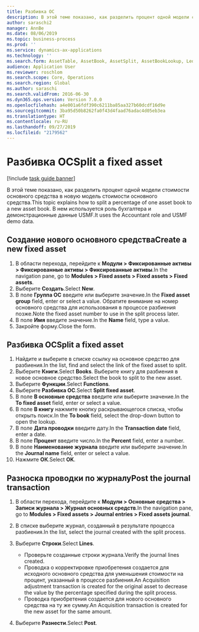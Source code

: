 ```yaml
---
title: Разбивка ОС
description: В этой теме показано, как разделить процент одной модели стоимости основного средства в новую модель стоимости основного средства.
author: saraschi2
manager: AnnBe
ms.date: 08/06/2019
ms.topic: business-process
ms.prod: ''
ms.service: dynamics-ax-applications
ms.technology: ''
ms.search.form: AssetTable, AssetBook, AssetSplit, AssetBookLookup, LedgerJournalTable, LedgerJournalTransAsset
audience: Application User
ms.reviewer: roschlom
ms.search.scope: Core, Operations
ms.search.region: Global
ms.author: saraschi
ms.search.validFrom: 2016-06-30
ms.dyn365.ops.version: Version 7.0.0
ms.openlocfilehash: a4e001a6fdf390c6211ba85aa327b60dcdf16d9e
ms.sourcegitcommit: 3ba95d50b8262fa0f43d4faad76adac4d05eb3ea
ms.translationtype: HT
ms.contentlocale: ru-RU
ms.lasthandoff: 09/27/2019
ms.locfileid: "2179562"
---
```

# <a name="split-a-fixed-asset"></a><span data-ttu-id="97371-103">Разбивка ОС</span><span class="sxs-lookup"><span data-stu-id="97371-103">Split a fixed asset</span></span>

[!include [task guide banner](../../includes/task-guide-banner.md)]

<span data-ttu-id="97371-104">В этой теме показано, как разделить процент одной модели стоимости основного средства в новую модель стоимости основного средства.</span><span class="sxs-lookup"><span data-stu-id="97371-104">This topic explains how to split a percentage of one asset book to a new asset book.</span></span> <span data-ttu-id="97371-105">В нем используется роль бухгалтера и демонстрационные данные USMF.</span><span class="sxs-lookup"><span data-stu-id="97371-105">It uses the Accountant role and USMF demo data.</span></span>


## <a name="create-a-new-fixed-asset"></a><span data-ttu-id="97371-106">Создание нового основного средства</span><span class="sxs-lookup"><span data-stu-id="97371-106">Create a new fixed asset</span></span>
1. <span data-ttu-id="97371-107">В области перехода, перейдите к **Модули > Фиксированные активы > Фиксированные активы > Фиксированные активы**.</span><span class="sxs-lookup"><span data-stu-id="97371-107">In the navigation pane, go to **Modules > Fixed assets > Fixed assets > Fixed assets**.</span></span>
2. <span data-ttu-id="97371-108">Выберите **Создать**.</span><span class="sxs-lookup"><span data-stu-id="97371-108">Select **New**.</span></span>
3. <span data-ttu-id="97371-109">В поле **Группа ОС** введите или выберите значение.</span><span class="sxs-lookup"><span data-stu-id="97371-109">In the **Fixed asset group** field, enter or select a value.</span></span> <span data-ttu-id="97371-110">Обратите внимание на номер основного средства для использования в процессе разбиения позже.</span><span class="sxs-lookup"><span data-stu-id="97371-110">Note the fixed asset number to use in the split process later.</span></span>  
4. <span data-ttu-id="97371-111">В поле **Имя** введите значение.</span><span class="sxs-lookup"><span data-stu-id="97371-111">In the **Name** field, type a value.</span></span>
5. <span data-ttu-id="97371-112">Закройте форму.</span><span class="sxs-lookup"><span data-stu-id="97371-112">Close the form.</span></span>

## <a name="split-a-fixed-asset"></a><span data-ttu-id="97371-113">Разбивка ОС</span><span class="sxs-lookup"><span data-stu-id="97371-113">Split a fixed asset</span></span>
1. <span data-ttu-id="97371-114">Найдите и выберите в списке ссылку на основное средство для разбиения.</span><span class="sxs-lookup"><span data-stu-id="97371-114">In the list, find and select the link of the fixed asset to split.</span></span>
2. <span data-ttu-id="97371-115">Выберите **Книги**.</span><span class="sxs-lookup"><span data-stu-id="97371-115">Select **Books**.</span></span> <span data-ttu-id="97371-116">Выберите книгу для разбиения в новое основное средство.</span><span class="sxs-lookup"><span data-stu-id="97371-116">Select the book to split to the new asset.</span></span>  
3. <span data-ttu-id="97371-117">Выберите **Функции**.</span><span class="sxs-lookup"><span data-stu-id="97371-117">Select **Functions**.</span></span>
4. <span data-ttu-id="97371-118">Выберите **Разбивка ОС**.</span><span class="sxs-lookup"><span data-stu-id="97371-118">Select **Split fixed asset**.</span></span>
5. <span data-ttu-id="97371-119">В поле **В основные средства** введите или выберите значение.</span><span class="sxs-lookup"><span data-stu-id="97371-119">In the **To fixed asset** field, enter or select a value.</span></span>
6. <span data-ttu-id="97371-120">В поле **В книгу** нажмите кнопку раскрывающегося списка, чтобы открыть поиск.</span><span class="sxs-lookup"><span data-stu-id="97371-120">In the **To book** field, select the drop-down button to open the lookup.</span></span>
7. <span data-ttu-id="97371-121">В поле **Дата проводки** введите дату.</span><span class="sxs-lookup"><span data-stu-id="97371-121">In the **Transaction date** field, enter a date.</span></span>
8. <span data-ttu-id="97371-122">В поле **Процент** введите число.</span><span class="sxs-lookup"><span data-stu-id="97371-122">In the **Percent** field, enter a number.</span></span>
9. <span data-ttu-id="97371-123">В поле **Наименование журнала** введите или выберите значение.</span><span class="sxs-lookup"><span data-stu-id="97371-123">In the **Journal name** field, enter or select a value.</span></span>
10. <span data-ttu-id="97371-124">Нажмите **ОК**.</span><span class="sxs-lookup"><span data-stu-id="97371-124">Select **OK**.</span></span>

## <a name="post-the-journal-transaction"></a><span data-ttu-id="97371-125">Разноска проводки по журналу</span><span class="sxs-lookup"><span data-stu-id="97371-125">Post the journal transaction</span></span>
1. <span data-ttu-id="97371-126">В области перехода, перейдите к **Модули > Основные средства > Записи журнала > Журнал основных средств**.</span><span class="sxs-lookup"><span data-stu-id="97371-126">In the navigation pane, go to **Modules > Fixed assets > Journal entries > Fixed assets journal**.</span></span>
2. <span data-ttu-id="97371-127">В списке выберите журнал, созданный в результате процесса разбиения.</span><span class="sxs-lookup"><span data-stu-id="97371-127">In the list, select the journal created with the split process.</span></span>
3. <span data-ttu-id="97371-128">Выберите **Строки**.</span><span class="sxs-lookup"><span data-stu-id="97371-128">Select **Lines**.</span></span>

    - <span data-ttu-id="97371-129">Проверьте созданные строки журнала.</span><span class="sxs-lookup"><span data-stu-id="97371-129">Verify the journal lines created.</span></span>  
    - <span data-ttu-id="97371-130">Проводка о корректировке приобретения создается для исходного основного средства для уменьшения стоимости на процент, указанный в процессе разбиения.</span><span class="sxs-lookup"><span data-stu-id="97371-130">An Acquisition adjustment transaction is created for the original asset to decrease the value by the percentage specified during the split process.</span></span>  
    - <span data-ttu-id="97371-131">Проводка приобретения создается для нового основного средства на ту же сумму.</span><span class="sxs-lookup"><span data-stu-id="97371-131">An Acquisition transaction is created for the new asset for the same amount.</span></span>  

4. <span data-ttu-id="97371-132">Выберите **Разнести**.</span><span class="sxs-lookup"><span data-stu-id="97371-132">Select **Post**.</span></span>

